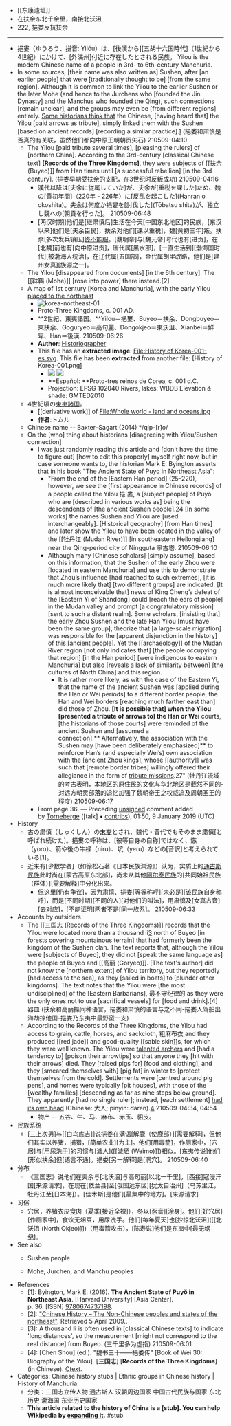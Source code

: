 - [[东康遗址]]
- 在扶余东北千余里，南接北沃沮
- 222, 挹娄反抗扶余
- ---
- 挹婁（ゆうろう、拼音: Yìlóu）は、[後漢から][五胡十六国時代]（1世紀から4世紀）にかけて、[外満州]付近に存在したとされる民族。
Yilou is the modern Chinese name of a people in 3rd- to 6th-century Manchuria.
- In some sources, [their name was also written as] Sushen, after [an earlier people] that were [traditionally thought to be] [from the same region]. Although it is common to link the Yilou to the earlier Sushen or the later Mohe (and hence to the Jurchens who [founded the Jin Dynasty] and the Manchus who founded the Qing), such connections [remain unclear], and the groups may even be [from different regions] entirely. [Some historians think that](((RKqxBmCCS))) the Chinese, [having heard that] the Yilou [paid arrows as tribute], simply linked them with the Sushen [based on ancient records] [recording a similar practice].[1](((HxKZM8_zn)))
(挹娄和肃慎是否真的有关联，虽然他们都向中原王朝朝贡矢石)
210509-04:10
    - The Yilou [paid tribute several times], [pleasing the rulers] of [northern China]. According to the 3rd-century [classical Chinese text] __[Records of the Three Kingdoms]__, they were subjects of [[扶余 (Buyeo)]] from Han times until [a successful rebellion] [in the 3rd century].
(挹娄早期受扶余的支配，在3世纪时反叛成功)
210509-04:16
        - 漢代以降は[夫余に従属していた]が、夫余が[重税を課した]ため、魏の[黄初年間]（220年 - 226年）に[反乱を起こした](Hanran o okoshita)。夫余は何度か挹婁を[討伐した](Tōbatsu shita)が、独立し魏への[朝貢を行った]。
210509-06:48
        - [两汉时期]他们是[继肃慎后]生活在今天[中国东北地区]的民族，[东汉以来]他们是[夫余臣民]，扶余对他们[课以重税]，魏[黄初三年]叛。扶余[多次发兵镇压][终不能服](((ytBZRAdUU)))。[魏明帝]与[魏元帝]时代也有[进贡]，在[北魏]前也有[向中原进贡]，唐代属[黑水部]，[一直生活到][渤海国时代][被渤海人统治]，在辽代属[五国部]，金代属胡里改路，他们是[建州女真][族源之一]。
    - The Yilou [disappeared from documents] [in the 6th century]. The [[靺鞨 (Mohe)]] [rose into power] there instead.[2]
    - A map of 1st century [Korea and Manchuria], with the early Yilou [placed to the northeast](https://en.wikipedia.org/wiki/File:History_of_Korea-001.png)
        - ![korea-northeast-01](https://firebasestorage.googleapis.com/v0/b/firescript-577a2.appspot.com/o/imgs%2Fapp%2FXELiu-NovaKG%2FD7u-r8PY3m.png?alt=media&token=d769a887-cac7-46ae-acbf-e48e8c53e386)
        - Proto-Three Kingdoms, c. 001 AD.
        - ^^2世紀、東夷諸国。^^Yilou＝挹婁、Buyeo＝扶余、Dongbuyeo＝東扶余、Goguryeo＝高句麗、Dongokjeo＝東沃沮、Xianbei＝鮮卑、Han＝後漢.
210509-06:26
        - **Author**: [Historiographer](https://en.wikipedia.org/wiki/User:Historiographer)
        - This file has an **extracted image**: [File:History of Korea-001-es.svg](https://commons.wikimedia.org/wiki/File:History_of_Korea-001-es.svg).
This file has been **extracted** from another file: [History of Korea-001.png]
            - ![](https://firebasestorage.googleapis.com/v0/b/firescript-577a2.appspot.com/o/imgs%2Fapp%2FXELiu-NovaKG%2Ffiro5Htnwc.png?alt=media&token=b9abb17f-ec33-4700-bced-cb6dc5cf8b9c)
![](https://firebasestorage.googleapis.com/v0/b/firescript-577a2.appspot.com/o/imgs%2Fapp%2FXELiu-NovaKG%2FASV3DlBVqU.png?alt=media&token=b3a0a790-e5cd-4da2-998d-9b8a39c4d06c)
            - **Español: **Proto-tres reinos de Corea, c. 001 d.C.
            - Projection: EPSG 102040
Rivers, lakes: WBDB
Elevation & shade: GMTED2010
    - 4世紀頃の[東夷諸国](https://zh.wikipedia.org/wiki/File:Map_of_The_east_barbarian_2.png)。
        - [[derivative work]] of [File:Whole world - land and oceans.jpg](https://commons.wikimedia.org/wiki/File:Whole_world_-_land_and_oceans.jpg)
        - **作者**:トムル
    - Chinese name -- Baxter–Sagart (2014)	*/qip-[r]o/
    - On the [who] thing about historians [disagreeing with Yilou/Sushen connection]
        - I was just randomly reading this article and [don't have the time to figure out] [how to edit this properly] myself right now, but in case someone wants to, the historian Mark E. Byington asserts that in his book "The Ancient State of Puyo in Northeast Asia":
            - "From the end of the [Eastern Han period] (25–220), however, we see the [first appearance in Chinese records] of a people called the Yilou 挹 婁, a [subject people] of Puyŏ who are [described in various works as] being the descendents of [the ancient Sushen people].24 [In some works] the names Sushen and Yilou are [used interchangeably]. [Historical geography] [from Han times] and later show the Yilou to have been located in the valley of the [[牡丹江 (Mudan River)]] [in southeastern Heilongjiang] near the Qing-period city of Ningguta 寧古塔.
210509-06:10
            - Although many [Chinese scholars] [simply assume], based on this information, that the Sushen of the early Zhou were [located in eastern Manchuria] and use this to demonstrate that Zhou’s influence [had reached to such extremes], [it is much more likely that] [two different groups] are indicated. [It is almost inconceivable that] news of King Cheng’s defeat of the [Eastern Yi of Shandong] could [reach the ears of people] in the Mudan valley and prompt [a congratulatory mission] [sent to such a distant realm]. Some scholars, [insisting that] the early Zhou Sushen and the late Han Yilou [must have been the same group], theorize that [a large-scale migration] was responsible for the [apparent disjunction in the history] of this [ancient people]. Yet the [[archaeology]] of the Mudan River region [not only indicates that] [the people occupying that region] [in the Han period] [were indigenous to eastern Manchuria] but also [reveals a lack of similarity between] [the cultures of North China] and this region. 
                - It is rather more likely, as with the case of the Eastern Yi, that the name of the ancient Sushen was [applied during the Han or Wei periods] to a different border people, the Han and Wei borders [reaching much farther east than] did those of Zhou. **[It is possible that] when the Yilou [presented a tribute of arrows to] the Han or Wei** courts, [the historians of those courts] were reminded of the ancient Sushen and [assumed a connection].** Alternatively, the association with the Sushen may [have been deliberately emphasized]** to reinforce Han’s (and especially Wei’s) own association with the [ancient Zhou kings], whose [[authority]] was such that [remote border tribes] willingly offered their allegiance in the form of [tribute missions]([[tribute]]).27"
(牡丹江流域的考古表明，本地区的原住民的文化与华北地区是截然不同的-对远方朝贡部落的追忆加强了魏朝帝王之权威追及周朝圣王的程度)
210509-06:17
        - From page 36. — Preceding [unsigned](https://en.wikipedia.org/wiki/Wikipedia:Signatures) comment added by [Torneberge](https://en.wikipedia.org/wiki/User:Torneberge) ([talk] • [contribs](https://en.wikipedia.org/wiki/Special:Contributions/Torneberge)), 01:50, 9 January 2019 (UTC)
- History
    - 古の粛慎（しゅくしん）の[末裔](matsuei)とされ、魏代・晋代でもそのまま粛慎[と呼ばれ続けた]。挹婁の呼称は、[彼等自身の自称]ではなく、鏃（yoro）、箭や後の牛禄（niru）、坑（yeru）などの[音訳]と考えられている[1]。
    - 近来有[少数学者]（如徐松石著《日本民族渊源》）认为，实质上的[通古斯民族](((UY-wvypeW)))此时尚在[蒙古高原东北部]，尚未从其他[阿尔泰民族](((3MdxJnVY2)))的[共同始祖民族（群体）][需要解释]中分化出来。
        - 但这里[仍有争议]，因为肃慎、挹娄[等等称呼][未必是][该民族自身称呼]，而是[不同时期][不同的人][对他们的叫法]，用肃慎及[女真古音][去对应]，[不能证明]两者不是[同一族系]。
210509-06:33
- Accounts by outsiders
    - The [[三国志 (Records of the Three Kingdoms)]] records that the Yilou were located more than a thousand li[3](((guGMrS2cT))) north of Buyeo [in forests covering mountainous terrain] that had formerly been the kingdom of the Sushen clan. The text reports that, although the Yilou were [subjects of Buyeo], they did not [speak the same language as] the people of Buyeo and [[高丽 (Goryeo)]]. [The text's author] did not know the [northern extent] of Yilou territory, but they reportedly [had access to the sea], as they [sailed in boats] to [plunder other kingdoms]. The text notes that the Yilou were [the most undisciplined] of the [Eastern Barbarians], 最不守纪律的 as they were the only ones not to use [sacrifical vessels] for [food and drink].[4] 器皿
(扶余和高丽操同种语言，挹娄和肃慎的语言与之不同-挹娄人驾船出海劫掠他国-挹娄乃东夷中最野蛮一支)
    - According to the Records of the Three Kingdoms, the Yilou had access to grain, cattle, horses, and sackcloth, 粗麻布衣 and they produced [[red jade]] and good-quality [[sable skin]]s, for which they were well known. The Yilou were [talented archers]([[archer]]) and [had a tendency to] [poison their arrowtips] so that anyone they [hit with their arrows] died. They [raised pigs for] [food and clothing], and they [smeared themselves with] [pig fat] in winter to [protect themselves from the cold]. Settlements were [centred around pig pens], and homes were typically [pit houses], with those of the [wealthy families] [descending as far as nine steps below ground]. They apparently [had no single ruler]; instead, [each settlement] [had its own head](((cKrI8GYQ6))) (Chinese: 大人; pinyin: dàren).[4](((176_QMh7A)))
210509-04:34, 04:54
        - 物产 -- 五谷、牛、马、麻布、赤玉、貂皮。
- 民族系统
    - [三上次男]与[[白鸟库吉]]说挹娄在满语[解鹿（使鹿部）][需要解释]，但他们其实以养猪，捕猎，[简单农业][为主]。他们[用毒箭]，作厕家中，[穴居]与[用尿洗手]的习惯与[濊人]([[濊貊 (Weimo)]])相似。[东夷传说]他们[形似扶余]但[语言不通]。挹娄[另一解释]是[洞穴]。
210509-06:40
- 分布
    - 《三国志》说他们在夫余与[北沃沮]与高句丽[以北一千里]，[西接]寇漫汗国[来源请求]，在现在[依兰县]至[俄国远东区][犹太自治州]（乌苏里江，牡丹江至[日本海]）。[佳木斯]是他们[最集中的地方]。[来源请求]
- 习俗
    - 穴居，养猪衣皮食肉（夏季[接近全裸]），冬以[豕膏][涂身]。他们[好穴居][作厕家中]，食饮无俎豆，用尿洗手。他们[每年夏天]也[抄掠北沃沮]([[北沃沮 (North Okjeo)]])（用毒箭攻击），[陈寿说]他们是东夷中[最无纲纪]。
- See also
    - Sushen people

    - Mohe, Jurchen, and Manchu peoples
- References
    - [1]: Byington, Mark E. (2016). __The Ancient State of Puyŏ in Northeast Asia__. [Harvard University] [Asia Center]. p. 36. [ISBN] [9780674737198](https://en.wikipedia.org/wiki/Special:BookSources/9780674737198).
    - [2]: ["Chinese History – The Non-Chinese peoples and states of the northeast"](http://www.a3guo.com/en/china/History/Altera/northeast.html). Retrieved 5 April 2009..
    - [3]: A thousand __li__ is often used in [classical Chinese texts] to indicate 'long distances', so the measurement [might not correspond to the real distance] from Buyeo.
(三千里多为虚指)
210509-06:01
    - [4]: [Chen Shou] (ed.). "魏书三十——挹娄传" [Book of Wei 30: Biography of the Yilou]. [__三国志__] [__Records of the Three Kingdoms__] (in Chinese). [Ctext](https://ctext.org/text.pl?node=603354&if=gb&remap=gb).
- Categories: Chinese history stubs | Ethnic groups in Chinese history | History of Manchuria
    - 分类：三国志立传人物 通古斯人 汉朝周边国家 中国古代民族与国家 东北历史 渤海国 东亚历史国家
    - __This article related to the history of China is a __[stub]__. You can help Wikipedia by __[expanding it](https://en.wikipedia.org/w/index.php?title=Yilou&action=edit)__.__ #stub
